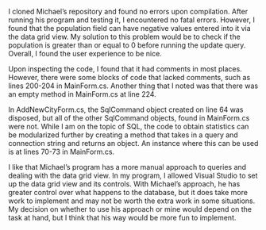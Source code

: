 I cloned Michael’s repository and found no errors upon compilation. After running his program and testing it, I encountered no fatal errors. However, I found that the population field can have negative values entered into it via the data grid view. My solution to this problem would be to check if the population is greater than or equal to 0 before running the update query. Overall, I found the user experience to be nice.

Upon inspecting the code, I found that it had comments in most places. However, there were some blocks of code that lacked comments, such as lines 200-204 in MainForm.cs. Another thing that I noted was that there was an empty method in MainForm.cs at line 224.

In AddNewCityForm.cs, the SqlCommand object created on line 64 was disposed, but all of the other SqlCommand objects, found in MainForm.cs were not. While I am on the topic of SQL, the code to obtain statistics can be modularized further by creating a method that takes in a query and connection string and returns an object. An instance where this can be used is at lines 70-73 in MainForm.cs.

I like that Michael’s program has a more manual approach to queries and dealing with the data grid view. In my program, I allowed Visual Studio to set up the data grid view and its controls. With Michael’s approach, he has greater control over what happens to the database, but it does take more work to implement and may not be worth the extra work in some situations. My decision on whether to use his approach or mine would depend on the task at hand, but I think that his way would be more fun to implement.
